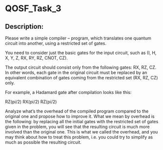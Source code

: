 # QOSF_Task_3

## Description:
Please write a simple compiler – program, which translates one quantum circuit into another, using a restricted set of gates.

You need to consider just the basic gates for the input circuit, such as (I, H, X, Y, Z, RX, RY, RZ, CNOT, CZ).

The output circuit should consist only from the following gates: RX, RZ, CZ. In other words, each gate in the original circuit must be replaced by an equivalent combination of gates coming from the restricted set (RX, RZ, CZ) only.

For example, a Hadamard gate after compilation looks like this:

RZ(pi/2)
RX(pi/2)
RZ(pi/2)

Analyze what’s the overhead of the compiled program compared to the original one and propose how to improve it. What we mean by overhead is the following: by replacing all the initial gates with the restricted set of gates given in the problem, you will see that the resulting circuit is much more involved than the original one. This is what we called the overhead, and you may think about how to treat this problem, i.e. you could try to simplify as much as possible the resulting circuit.
